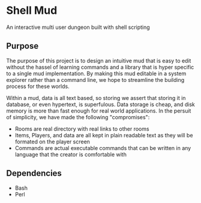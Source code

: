# Shell Mud
An interactive multi user dungeon built with shell scripting

## Purpose
The purpose of this project is to design an intuitive mud that is easy to edit without the hassel of learning commands and a library that is hyper specific to a single mud implementation. By making this mud editable in a system explorer rather than a command line, we hope to streamline the building process for these worlds.

Within a mud, data is all text based, so storing we assert that storing it in database, or even hypertext, is superfulous. Data storage is cheap, and disk memory is more than fast enough for real world applications. In the persuit of simplicity, we have made the following "compromises":
* Rooms are real directory with real links to other rooms
* Items, Players, and data are all kept in plain readable text as they will be formated on the player screen
* Commands are actual executable commands that can be written in any language that the creator is comfortable with

## Dependencies
* Bash
* Perl

